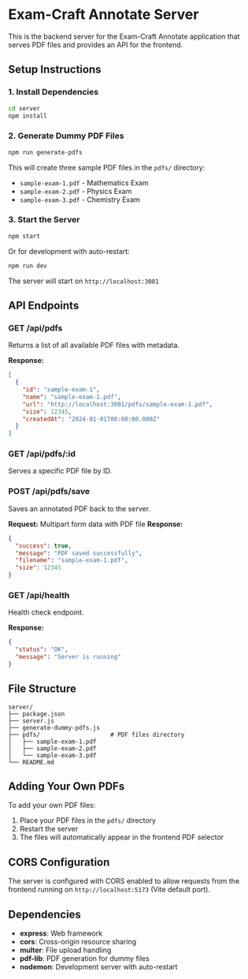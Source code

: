 # Exam-Craft Annotate Server

This is the backend server for the Exam-Craft Annotate application that serves PDF files and provides an API for the frontend.

## Setup Instructions

### 1. Install Dependencies

```bash
cd server
npm install
```

### 2. Generate Dummy PDF Files

```bash
npm run generate-pdfs
```

This will create three sample PDF files in the `pdfs/` directory:
- `sample-exam-1.pdf` - Mathematics Exam
- `sample-exam-2.pdf` - Physics Exam  
- `sample-exam-3.pdf` - Chemistry Exam

### 3. Start the Server

```bash
npm start
```

Or for development with auto-restart:

```bash
npm run dev
```

The server will start on `http://localhost:3001`

## API Endpoints

### GET /api/pdfs
Returns a list of all available PDF files with metadata.

**Response:**
```json
[
  {
    "id": "sample-exam-1",
    "name": "sample-exam-1.pdf",
    "url": "http://localhost:3001/pdfs/sample-exam-1.pdf",
    "size": 12345,
    "createdAt": "2024-01-01T00:00:00.000Z"
  }
]
```

### GET /api/pdfs/:id
Serves a specific PDF file by ID.

### POST /api/pdfs/save
Saves an annotated PDF back to the server.

**Request:** Multipart form data with PDF file
**Response:**
```json
{
  "success": true,
  "message": "PDF saved successfully",
  "filename": "sample-exam-1.pdf",
  "size": 12345
}
```

### GET /api/health
Health check endpoint.

**Response:**
```json
{
  "status": "OK",
  "message": "Server is running"
}
```

## File Structure

```
server/
├── package.json
├── server.js
├── generate-dummy-pdfs.js
├── pdfs/                    # PDF files directory
│   ├── sample-exam-1.pdf
│   ├── sample-exam-2.pdf
│   └── sample-exam-3.pdf
└── README.md
```

## Adding Your Own PDFs

To add your own PDF files:

1. Place your PDF files in the `pdfs/` directory
2. Restart the server
3. The files will automatically appear in the frontend PDF selector

## CORS Configuration

The server is configured with CORS enabled to allow requests from the frontend running on `http://localhost:5173` (Vite default port).

## Dependencies

- **express**: Web framework
- **cors**: Cross-origin resource sharing
- **multer**: File upload handling
- **pdf-lib**: PDF generation for dummy files
- **nodemon**: Development server with auto-restart 